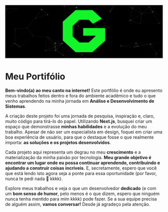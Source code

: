 <div align="center">
  <img src="imags/Portifolio.jpeg" alt="Logo Portifólio GuiFelSS"/>
</div>

# Meu Portifólio

**Bem-vindo(a) ao meu canto na internet!** Este portfólio é onde eu apresento meus trabalhos feitos dentro e fora do ambiente acadêmico e tudo o que venho aprendendo na minha jornada em **Análise e Desenvolvimento de Sistemas**.

A criação deste projeto foi uma jornada de pesquisa, inspiração e, claro, muito código para tirá-lo do papel. Utilizando **Next.js**, busquei criar um espaço que demonstrasse **minhas habilidades** e a evolução do meu trabalho. Apesar de não ser um especialista em design, foquei em criar uma boa experiência de usuário, para que o destaque fosse o que realmente importa: **as soluções e os projetos desenvolvidos**.

Cada projeto aqui representa um degrau no meu **crescimento** e a materialização da minha paixão por tecnologia. **Meu grande objetivo é encontrar um lugar onde eu possa continuar aprendendo, contribuindo e ajudando a construir coisas incríveis.** E, secretamente, espero que você que está lendo isto agora seja a ponte para essa oportunidade (por favor, nunca te pedi nada 🙏 kkkk).

Explore meus trabalhos e veja o que um desenvolvedor **dedicado** (e com um **bom senso de humor**, pelo menos é o que dizem, espero que ninguém nunca tenha mentido para mim kkkk) pode fazer. Se a sua equipe precisa de alguém assim, **vamos conversar!** Desde já agradeço pela atenção.

